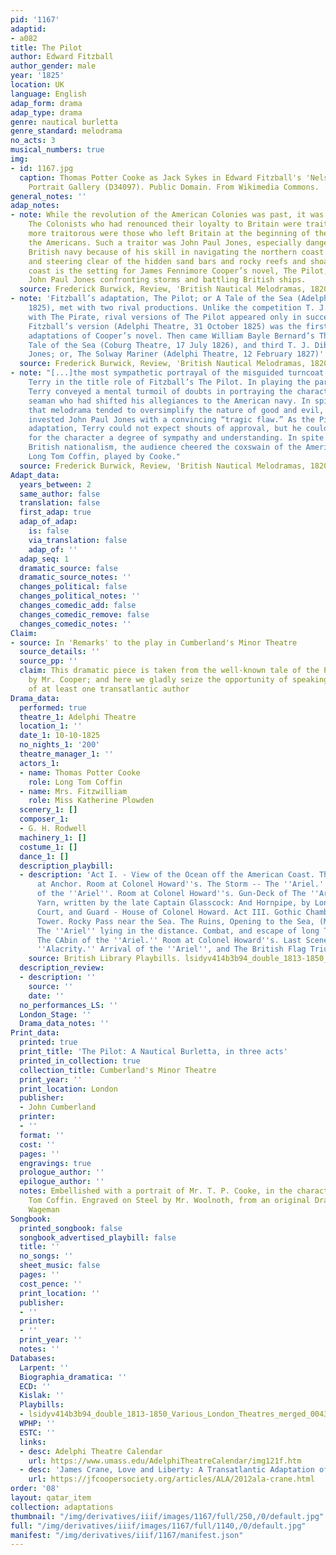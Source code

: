 ```yaml
---
pid: '1167'
adaptid:
- a082
title: The Pilot
author: Edward Fitzball
author_gender: male
year: '1825'
location: UK
language: English
adap_form: drama
adap_type: drama
genre: nautical burletta
genre_standard: melodrama
no_acts: 3
musical_numbers: true
img:
- id: 1167.jpg
  caption: Thomas Potter Cooke as Jack Sykes in Edward Fitzball's 'Nelson'. National
    Portrait Gallery (D34097). Public Domain. From Wikimedia Commons.
general_notes: ''
adap_notes:
- note: While the revolution of the American Colonies was past, it was not forgotten.
    The Colonists who had renounced their loyalty to Britain were traitors; all the
    more traitorous were those who left Britain at the beginning of the war to join
    the Americans. Such a traitor was John Paul Jones, especially dangerous to the
    British navy because of his skill in navigating the northern coast of Britain
    and steering clear of the hidden sand bars and rocky reefs and shoals. That hazardous
    coast is the setting for James Fennimore Cooper’s novel, The Pilot, a tale of
    John Paul Jones confronting storms and battling British ships.
  source: Frederick Burwick, Review, 'British Nautical Melodramas, 1820-1850' (2020)
- note: 'Fitzball’s adaptation, The Pilot; or A Tale of the Sea (Adelphi Theatre,
    1825), met with two rival productions. Unlike the competition T. J. Dibdin encountered
    with The Pirate, rival versions of The Pilot appeared only in successive seasons.
    Fitzball’s version (Adelphi Theatre, 31 October 1825) was the first of the three
    adaptations of Cooper’s novel. Then came William Bayle Bernard’s The Pilot: A
    Tale of the Sea (Coburg Theatre, 17 July 1826), and third T. J. Dibdin’s Paul
    Jones; or, The Solway Mariner (Adelphi Theatre, 12 February 1827)'
  source: Frederick Burwick, Review, 'British Nautical Melodramas, 1820-1850' (2020)
- note: "[...]the most sympathetic portrayal of the misguided turncoat was Daniel
    Terry in the title role of Fitzball’s The Pilot. In playing the part of the Pilot,
    Terry conveyed a mental turmoil of doubts in portraying the character of a Scots
    seaman who had shifted his allegiances to the American navy. In spite of the charge
    that melodrama tended to oversimplify the nature of good and evil, Fitzball skillfully
    invested John Paul Jones with a convincing “tragic flaw.” As the Pilot in Fitzball’s
    adaptation, Terry could not expect shouts of approval, but he could hope to garner
    for the character a degree of sympathy and understanding. In spite of a prevailing
    British nationalism, the audience cheered the coxswain of the American schooner,
    Long Tom Coffin, played by Cooke."
  source: Frederick Burwick, Review, 'British Nautical Melodramas, 1820-1850' (2020)
Adapt_data:
  years_between: 2
  same_author: false
  translation: false
  first_adap: true
  adap_of_adap:
    is: false
    via_translation: false
    adap_of: ''
  adap_seq: 1
  dramatic_source: false
  dramatic_source_notes: ''
  changes_political: false
  changes_political_notes: ''
  changes_comedic_add: false
  changes_comedic_remove: false
  changes_comedic_notes: ''
Claim:
- source: In 'Remarks' to the play in Cumberland's Minor Theatre
  source_details: ''
  source_pp: ''
  claim: This dramatic piece is taken from the well-known tale of the Pilot, written
    by Mr. Cooper; and here we gladly seize the opportunity of speaking favourably
    of at least one transatlantic author
Drama_data:
  performed: true
  theatre_1: Adelphi Theatre
  location_1: ''
  date_1: 10-10-1825
  no_nights_1: '200'
  theatre_manager_1: ''
  actors_1:
  - name: Thomas Potter Cooke
    role: Long Tom Coffin
  - name: Mrs. Fitzwilliam
    role: Miss Katherine Plowden
  scenery_1: []
  composer_1:
  - G. H. Rodwell
  machinery_1: []
  costume_1: []
  dance_1: []
  description_playbill:
  - description: 'Act I. - View of the Ocean off the American Coast. The ''Ariel''
      at Anchor. Room at Colonel Howard''s. The Storm -- The ''Ariel.'' Act II. Cabin
      of the ''Ariel''. Room at Colonel Howard''s. Gun-Deck of The ''Ariel''. With
      Yarn, written by the late Captain Glasscock: And Hornpipe, by Long Tom. The
      Court, and Guard - House of Colonel Howard. Act III. Gothic Chamber, and Signal
      Tower. Rocky Pass near the Sea. The Ruins, Opening to the Sea, (Moonlight),
      The ''Ariel'' lying in the distance. Combat, and escape of long Tom Coffin.
      The CAbin of the ''Ariel.'' Room at Colonel Howard''s. Last Scene - Aboard the
      ''Alacrity.'' Arrival of the ''Ariel'', and The British Flag Triumphant!!'
    source: British Library Playbills. lsidyv414b3b94_double_1813-1850_Various_London_Theatres_merged_0043-43.txt
  description_review:
  - description: ''
    source: ''
    date: ''
  no_performances_LS: ''
  London_Stage: ''
  Drama_data_notes: ''
Print_data:
  printed: true
  print_title: 'The Pilot: A Nautical Burletta, in three acts'
  printed_in_collection: true
  collection_title: Cumberland's Minor Theatre
  print_year: ''
  print_location: London
  publisher:
  - John Cumberland
  printer:
  - ''
  format: ''
  cost: ''
  pages: ''
  engravings: true
  prologue_author: ''
  epilogue_author: ''
  notes: Embellished with a portrait of Mr. T. P. Cooke, in the character of Long
    Tom Coffin. Engraved on Steel by Mr. Woolnoth, from an original Drawing, by Mr.
    Wageman
Songbook:
  printed_songbook: false
  songbook_advertised_playbill: false
  title: ''
  no_songs: ''
  sheet_music: false
  pages: ''
  cost_pence: ''
  print_location: ''
  publisher:
  - ''
  printer:
  - ''
  print_year: ''
  notes: ''
Databases:
  Larpent: ''
  Biographia_dramatica: ''
  ECD: ''
  Kislak: ''
  Playbills:
  - lsidyv414b3b94_double_1813-1850_Various_London_Theatres_merged_0043-43
  WPHP: ''
  ESTC: ''
  links:
  - desc: Adelphi Theatre Calendar
    url: https://www.umass.edu/AdelphiTheatreCalendar/img121f.htm
  - desc: 'James Crane, Love and Liberty: A Transatlantic Adaptation of The Pilot'
    url: https://jfcoopersociety.org/articles/ALA/2012ala-crane.html
order: '08'
layout: qatar_item
collection: adaptations
thumbnail: "/img/derivatives/iiif/images/1167/full/250,/0/default.jpg"
full: "/img/derivatives/iiif/images/1167/full/1140,/0/default.jpg"
manifest: "/img/derivatives/iiif/1167/manifest.json"
---
```

